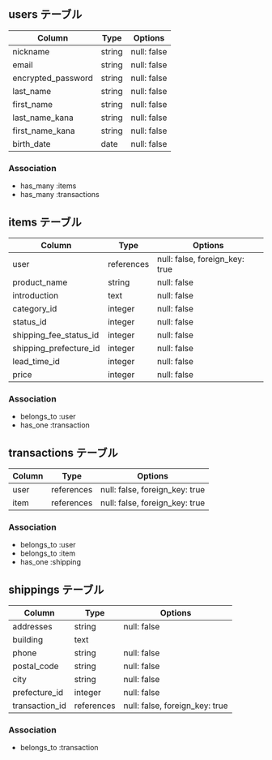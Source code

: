 ## users テーブル

| Column             | Type    | Options     |
| ------------------ | ------- | ----------- |
| nickname           | string  | null: false |
| email              | string  | null: false |
| encrypted_password | string  | null: false |
| last_name          | string  | null: false |
| first_name         | string  | null: false |
| last_name_kana     | string  | null: false |
| first_name_kana    | string  | null: false |
| birth_date         | date    | null: false |

### Association

- has_many :items
- has_many :transactions


## items テーブル

| Column                 | Type       | Options                        |
| ---------------------- | ---------- | ------------------------------ |
| user                   | references | null: false, foreign_key: true |
| product_name           | string     | null: false                    |
| introduction           | text       | null: false                    |
| category_id            | integer    | null: false                    |
| status_id              | integer    | null: false                    |
| shipping_fee_status_id | integer    | null: false                    |
| shipping_prefecture_id | integer    | null: false                    |
| lead_time_id           | integer    | null: false                    |
| price                  | integer    | null: false                    |

### Association

- belongs_to :user
- has_one :transaction


## transactions テーブル

| Column      | Type       | Options                        |
| ----------- | ---------- | ------------------------------ |
| user        | references | null: false, foreign_key: true |
| item        | references | null: false, foreign_key: true |

### Association

- belongs_to :user
- belongs_to :item
- has_one :shipping


## shippings テーブル

| Column         | Type       | Options                        |
| -------------- | ---------- | ------------------------------ |
| addresses      | string     | null: false                    |
| building       | text       |                                |
| phone          | string     | null: false                    |
| postal_code    | string     | null: false                    |
| city           | string     | null: false                    |
| prefecture_id  | integer    | null: false                    |
| transaction_id | references | null: false, foreign_key: true |

### Association

- belongs_to :transaction